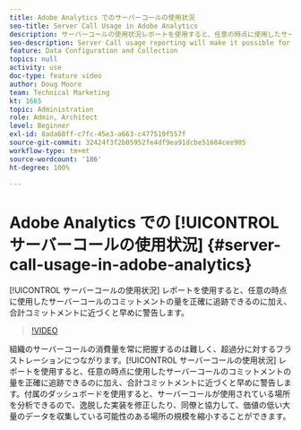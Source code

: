 ```yaml
---
title: Adobe Analytics でのサーバーコールの使用状況
seo-title: Server Call Usage in Adobe Analytics
description: サーバーコールの使用状況レポートを使用すると、任意の時点に使用したサーバーコールのコミットメントの量を正確に追跡できるのに加え、合計コミットメントに近づくと早めに警告します。
seo-description: Server Call usage reporting will make it possible for you to track exactly how much of your server call commitment you’ve used at any point in time, and will also proactively alert you when you are approaching your total commitment.
feature: Data Configuration and Collection
topics: null
activity: use
doc-type: feature video
author: Doug Moore
team: Technical Marketing
kt: 1665
topic: Administration
role: Admin, Architect
level: Beginner
exl-id: 8ada68ff-c7fc-45e3-a663-c477519f557f
source-git-commit: 32424f3f2b05952fe4df9ea91dcbe51684cee905
workflow-type: tm+mt
source-wordcount: '186'
ht-degree: 100%

---
```


# Adobe Analytics での [!UICONTROL サーバーコールの使用状況] {#server-call-usage-in-adobe-analytics}

[!UICONTROL サーバーコールの使用状況] レポートを使用すると、任意の時点に使用したサーバーコールのコミットメントの量を正確に追跡できるのに加え、合計コミットメントに近づくと早めに警告します。

>[!VIDEO](https://video.tv.adobe.com/v/23137/?quality=12)

組織のサーバーコールの消費量を常に把握するのは難しく、超過分に対するフラストレーションにつながります。[!UICONTROL サーバーコールの使用状況] レポートを使用すると、任意の時点に使用したサーバーコールのコミットメントの量を正確に追跡できるのに加え、合計コミットメントに近づくと早めに警告します。付属のダッシュボードを使用すると、サーバーコールが使用されている場所を分析できるので、逸脱した実装を修正したり、同僚と協力して、価値の低い大量のデータを収集している可能性のある場所の規模を縮小することができます。
